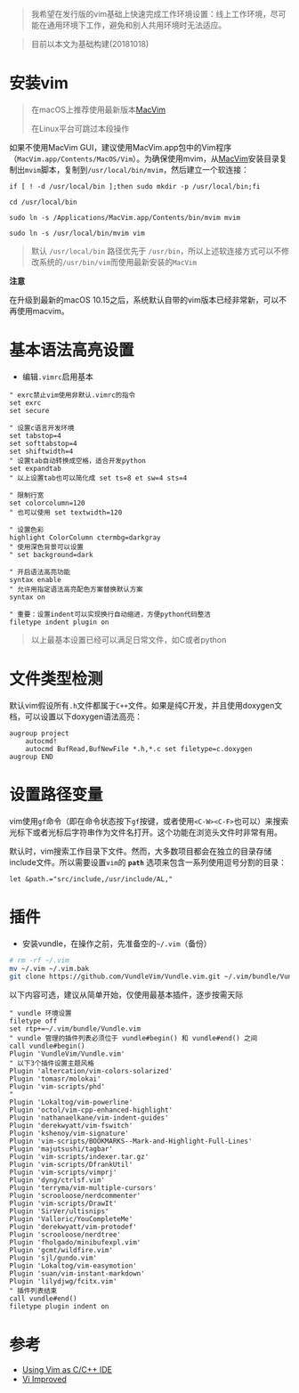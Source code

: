 > 我希望在发行版的vim基础上快速完成工作环境设置：线上工作环境，尽可能在通用环境下工作，避免和别人共用环境时无法适应。

> 目前以本文为基础构建(20181018)

# 安装vim

> 在macOS上推荐使用最新版本[MacVim](https://github.com/macvim-dev/macvim/releases)
>
> 在Linux平台可跳过本段操作

如果不使用MacVim GUI，建议使用MacVim.app包中的Vim程序（`MacVim.app/Contents/MacOS/Vim`）。为确保使用mvim，从[MacVim](https://github.com/macvim-dev/macvim/releases)安装目录复制出`mvim`脚本，复制到`/usr/local/bin/mvim`，然后建立一个软连接：

```
if [ ! -d /usr/local/bin ];then sudo mkdir -p /usr/local/bin;fi

cd /usr/local/bin

sudo ln -s /Applications/MacVim.app/Contents/bin/mvim mvim

sudo ln -s /usr/local/bin/mvim vim
```

> 默认 `/usr/local/bin` 路径优先于 `/usr/bin`，所以上述软连接方式可以不修改系统的`/usr/bin/vim`而使用最新安装的`MacVim`

**注意**

在升级到最新的macOS 10.15之后，系统默认自带的vim版本已经非常新，可以不再使用macvim。

# 基本语法高亮设置

* 编辑`.vimrc`启用基本

```
" exrc禁止vim使用非默认.vimrc的指令
set exrc
set secure

" 设置c语言开发环境
set tabstop=4
set softtabstop=4
set shiftwidth=4
" 设置tab自动转换成空格，适合开发python
set expandtab
" 以上设置tab也可以简化成 set ts=8 et sw=4 sts=4

" 限制行宽
set colorcolumn=120
" 也可以使用 set textwidth=120

" 设置色彩
highlight ColorColumn ctermbg=darkgray
" 使用深色背景可以设置
" set background=dark

" 开启语法高亮功能
syntax enable
" 允许用指定语法高亮配色方案替换默认方案
syntax on

" 重要：设置indent可以实现换行自动缩进，方便python代码整洁
filetype indent plugin on
```

> 以上最基本设置已经可以满足日常文件，如C或者python

# 文件类型检测

默认vim假设所有`.h`文件都属于`C++`文件。如果是纯C开发，并且使用doxygen文档，可以设置以下doxygen语法高亮：

```
augroup project
    autocmd!
    autocmd BufRead,BufNewFile *.h,*.c set filetype=c.doxygen
augroup END
```

# 设置路径变量

vim使用`gf`命令（即在命令状态按下`gf`按键，或者使用`<C-W><C-F>`也可以）来搜索光标下或者光标后字符串作为文件名打开。这个功能在浏览头文件时非常有用。

默认时，vim搜索工作目录下文件。然而，大多数项目都会在独立的目录存储include文件。所以需要设置`vim`的 **`path`** 选项来包含一系列使用逗号分割的目录：

```
let &path.="src/include,/usr/include/AL,"
```

# 插件

* 安装vundle，在操作之前，先准备空的`~/.vim`（备份）

```bash
# rm -rf ~/.vim
mv ~/.vim ~/.vim.bak
git clone https://github.com/VundleVim/Vundle.vim.git ~/.vim/bundle/Vundle.vim
```



以下内容可选，建议从简单开始，仅使用最基本插件，逐步按需天际

```
" vundle 环境设置
filetype off
set rtp+=~/.vim/bundle/Vundle.vim
" vundle 管理的插件列表必须位于 vundle#begin() 和 vundle#end() 之间
call vundle#begin()
Plugin 'VundleVim/Vundle.vim'
" 以下3个插件设置主题风格
Plugin 'altercation/vim-colors-solarized'
Plugin 'tomasr/molokai'
Plugin 'vim-scripts/phd'
" 
Plugin 'Lokaltog/vim-powerline'
Plugin 'octol/vim-cpp-enhanced-highlight'
Plugin 'nathanaelkane/vim-indent-guides'
Plugin 'derekwyatt/vim-fswitch'
Plugin 'kshenoy/vim-signature'
Plugin 'vim-scripts/BOOKMARKS--Mark-and-Highlight-Full-Lines'
Plugin 'majutsushi/tagbar'
Plugin 'vim-scripts/indexer.tar.gz'
Plugin 'vim-scripts/DfrankUtil'
Plugin 'vim-scripts/vimprj'
Plugin 'dyng/ctrlsf.vim'
Plugin 'terryma/vim-multiple-cursors'
Plugin 'scrooloose/nerdcommenter'
Plugin 'vim-scripts/DrawIt'
Plugin 'SirVer/ultisnips'
Plugin 'Valloric/YouCompleteMe'
Plugin 'derekwyatt/vim-protodef'
Plugin 'scrooloose/nerdtree'
Plugin 'fholgado/minibufexpl.vim'
Plugin 'gcmt/wildfire.vim'
Plugin 'sjl/gundo.vim'
Plugin 'Lokaltog/vim-easymotion'
Plugin 'suan/vim-instant-markdown'
Plugin 'lilydjwg/fcitx.vim'
" 插件列表结束
call vundle#end()
filetype plugin indent on
```



# 参考

* [Using Vim as C/C++ IDE](http://www.alexeyshmalko.com/2014/using-vim-as-c-cpp-ide/)
* [Vi Improved](https://wiki.python.org/moin/Vim)
